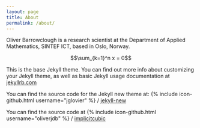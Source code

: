 ```yaml
---
layout: page
title: About
permalink: /about/
---
```


<script type="text/javascript" src="http://cdn.mathjax.org/mathjax/latest/MathJax.js?config=TeX-AMS-MML_HTMLorMML"></script>

Oliver Barrowclough is a research scientist at the Department of Applied Mathematics, SINTEF ICT, based in Oslo, Norway.

$$\sum_{k=1}^n x = 0$$

This is the base Jekyll theme. You can find out more info about customizing your Jekyll theme, as well as basic Jekyll usage documentation at [jekyllrb.com](http://jekyllrb.com/)

You can find the source code for the Jekyll new theme at:
{% include icon-github.html username="jglovier" %} /
[jekyll-new](https://github.com/jglovier/jekyll-new)

You can find the source code at
{% include icon-github.html username="oliverjdb" %} /
[implicitcubic](https://github.com/oliverjdb/oliverjdb.github.io/blob/master/index.html)
